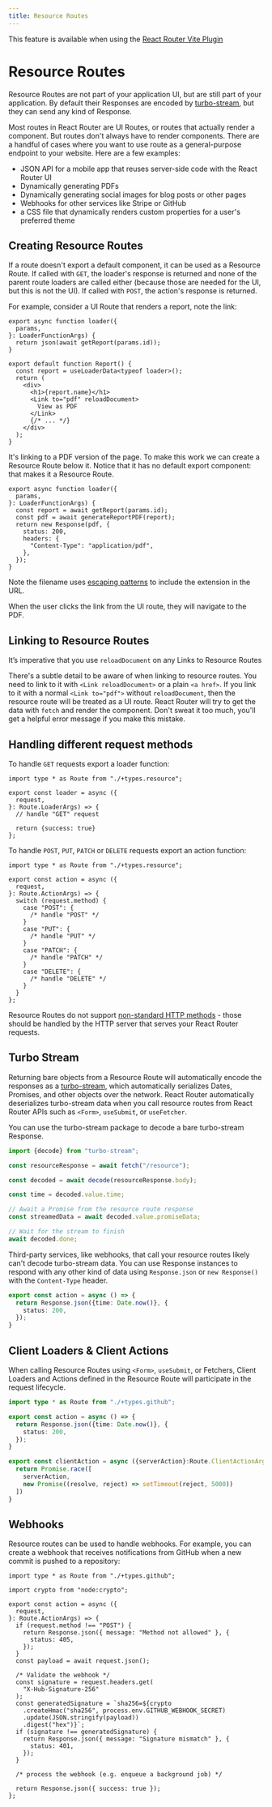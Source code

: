 ```yaml
---
title: Resource Routes
---
```


<docs-info>This feature is available when using the [React Router Vite Plugin][vite-plugin]</docs-info>

# Resource Routes

Resource Routes are not part of your application UI, but are still part of your application. By default their Responses are encoded by [turbo-stream][turbo-stream], but they can send any kind of Response.

Most routes in React Router are UI Routes, or routes that actually render a component. But routes don't always have to render components. There are a handful of cases where you want to use route as a general-purpose endpoint to your website. Here are a few examples:

- JSON API for a mobile app that reuses server-side code with the React Router UI
- Dynamically generating PDFs
- Dynamically generating social images for blog posts or other pages
- Webhooks for other services like Stripe or GitHub
- a CSS file that dynamically renders custom properties for a user's preferred theme

## Creating Resource Routes

If a route doesn't export a default component, it can be used as a Resource Route. If called with `GET`, the loader's response is returned and none of the parent route loaders are called either (because those are needed for the UI, but this is not the UI). If called with `POST`, the action's response is returned.

For example, consider a UI Route that renders a report, note the link:

```tsx filename=app/routes/reports.$id.tsx lines=[12-14]
export async function loader({
  params,
}: LoaderFunctionArgs) {
  return json(await getReport(params.id));
}

export default function Report() {
  const report = useLoaderData<typeof loader>();
  return (
    <div>
      <h1>{report.name}</h1>
      <Link to="pdf" reloadDocument>
        View as PDF
      </Link>
      {/* ... */}
    </div>
  );
}
```

It's linking to a PDF version of the page. To make this work we can create a Resource Route below it. Notice that it has no default export component: that makes it a Resource Route.

```tsx filename=app/routes/reports.$id[.pdf].tsx
export async function loader({
  params,
}: LoaderFunctionArgs) {
  const report = await getReport(params.id);
  const pdf = await generateReportPDF(report);
  return new Response(pdf, {
    status: 200,
    headers: {
      "Content-Type": "application/pdf",
    },
  });
}
```

<docs-info>Note the filename uses [escaping patterns][escaping] to include the extension in the URL.</docs-info>

When the user clicks the link from the UI route, they will navigate to the PDF.

## Linking to Resource Routes

<docs-error>It’s imperative that you use <code>reloadDocument</code> on any Links to Resource Routes</docs-error>

There's a subtle detail to be aware of when linking to resource routes. You need to link to it with `<Link reloadDocument>` or a plain `<a href>`. If you link to it with a normal `<Link to="pdf">` without `reloadDocument`, then the resource route will be treated as a UI route. React Router will try to get the data with `fetch` and render the component. Don't sweat it too much, you'll get a helpful error message if you make this mistake.

## Handling different request methods

To handle `GET` requests export a loader function:

```tsx
import type * as Route from "./+types.resource";

export const loader = async ({
  request,
}: Route.LoaderArgs) => {
  // handle "GET" request

  return {success: true}
};
```

To handle `POST`, `PUT`, `PATCH` or `DELETE` requests export an action function:

```tsx
import type * as Route from "./+types.resource";

export const action = async ({
  request,
}: Route.ActionArgs) => {
  switch (request.method) {
    case "POST": {
      /* handle "POST" */
    }
    case "PUT": {
      /* handle "PUT" */
    }
    case "PATCH": {
      /* handle "PATCH" */
    }
    case "DELETE": {
      /* handle "DELETE" */
    }
  }
};
```

Resource Routes do not support [non-standard HTTP methods][nonstandard-http-methods] - those should be handled by the HTTP server that serves your React Router requests.

## Turbo Stream

Returning bare objects from a Resource Route will automatically encode the responses as a [turbo-stream][turbo-stream], which automatically serializes Dates, Promises, and other objects over the network. React Router automatically deserializes turbo-stream data when you call resource routes from React Router APIs such as `<Form>`, `useSubmit`, or `useFetcher`.

You can use the turbo-stream package to decode a bare turbo-stream Response.

```ts
import {decode} from "turbo-stream";

const resourceResponse = await fetch("/resource");

const decoded = await decode(resourceResponse.body);

const time = decoded.value.time;

// Await a Promise from the resource route response
const streamedData = await decoded.value.promiseData;

// Wait for the stream to finish
await decoded.done;
```

Third-party services, like webhooks, that call your resource routes likely can't decode turbo-stream data. You can use Response instances to respond with any other kind of data using `Response.json` or `new Response()` with the `Content-Type` header.

```ts
export const action = async () => {
  return Response.json({time: Date.now()}, {
    status: 200,
  });
}
```

## Client Loaders & Client Actions

When calling Resource Routes using `<Form>`, `useSubmit`, or Fetchers, Client Loaders and Actions defined in the Resource Route will participate in the request lifecycle.

```ts
import type * as Route from "./+types.github";

export const action = async () => {
  return Response.json({time: Date.now()}, {
    status: 200,
  });
}

export const clientAction = async ({serverAction}:Route.ClientActionArgs) => {
  return Promise.race([
    serverAction,
    new Promise((resolve, reject) => setTimeout(reject, 5000))
  ])
}
```


## Webhooks

Resource routes can be used to handle webhooks. For example, you can create a webhook that receives notifications from GitHub when a new commit is pushed to a repository:

```tsx
import type * as Route from "./+types.github";

import crypto from "node:crypto";

export const action = async ({
  request,
}: Route.ActionArgs) => {
  if (request.method !== "POST") {
    return Response.json({ message: "Method not allowed" }, {
      status: 405,
    });
  }
  const payload = await request.json();

  /* Validate the webhook */
  const signature = request.headers.get(
    "X-Hub-Signature-256"
  );
  const generatedSignature = `sha256=${crypto
    .createHmac("sha256", process.env.GITHUB_WEBHOOK_SECRET)
    .update(JSON.stringify(payload))
    .digest("hex")}`;
  if (signature !== generatedSignature) {
    return Response.json({ message: "Signature mismatch" }, {
      status: 401,
    });
  }

  /* process the webhook (e.g. enqueue a background job) */

  return Response.json({ success: true });
};
```

[vite-plugin]: ../start/rendering
[turbo-stream]: https://github.com/jacob-ebey/turbo-stream
[nonstandard-http-methods]: https://github.com/remix-run/react-router/issues/11959
[escaping]: ../misc/file-route-conventions#escaping-special-characters
